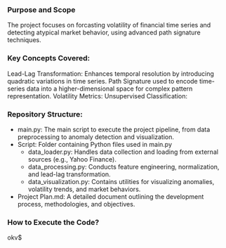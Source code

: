 ### Purpose and Scope
The project focuses on forcasting volatility of financial time series and detecting atypical market behavior, using advanced path signature techniques.

### Key Concepts Covered:
Lead-Lag Transformation: Enhances temporal resolution by introducing quadratic variations in time series.
Path Signature used to encode time-series data into a higher-dimensional space for complex pattern representation.
Volatility Metrics: 
Unsupervised Classification: 

### Repository Structure:
- main.py: The main script to execute the project pipeline, from data preprocessing to anomaly detection and visualization.
- Script: Folder containing Python files used in main.py
  - data_loader.py: Handles data collection and loading from external sources (e.g., Yahoo Finance).
  - data_processing.py: Conducts feature engineering, normalization, and lead-lag transformation.
  - data_visualization.py: Contains utilities for visualizing anomalies, volatility trends, and market behaviors.
- Project Plan.md: A detailed document outlining the development process, methodologies, and objectives.

### How to Execute the Code?

okv$
